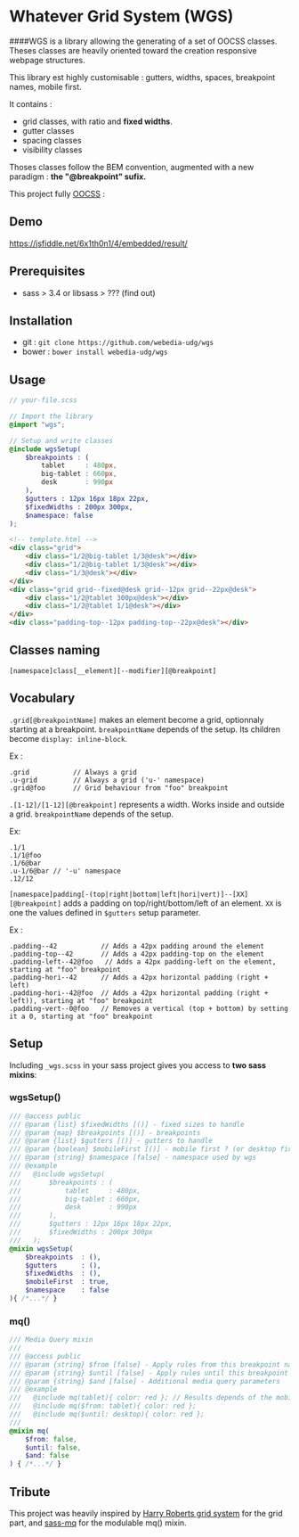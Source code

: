 Whatever Grid System (WGS)
===

####WGS is a library allowing the generating of a set of OOCSS classes. Theses classes are heavily oriented toward the creation responsive webpage structures.

This library est highly customisable : gutters, widths, spaces, breakpoint names, mobile first.

It contains :

* grid classes, with ratio and **fixed widths**.
* gutter classes
* spacing classes
* visibility classes

Thoses classes follow the BEM convention, augmented with a new paradigm : **the "@breakpoint" sufix.**

This project fully [OOCSS](https://github.com/stubbornella/oocss/wiki) :

## Demo

https://jsfiddle.net/6x1th0n1/4/embedded/result/

## Prerequisites

* sass > 3.4 or libsass > ??? (find out)


## Installation

* git : ``git clone https://github.com/webedia-udg/wgs``
* bower : ``bower install webedia-udg/wgs``

## Usage

```scss
// your-file.scss

// Import the library
@import "wgs";

// Setup and write classes
@include wgsSetup(
    $breakpoints : (
        tablet     : 480px,
        big-tablet : 660px,
        desk       : 990px
    ),
    $gutters : 12px 16px 18px 22px,
    $fixedWidths : 200px 300px,
    $namespace: false
);
```

```html
<!-- template.html -->
<div class="grid">
    <div class="1/2@big-tablet 1/3@desk"></div>
    <div class="1/2@big-tablet 1/3@desk"></div>
    <div class="1/3@desk"></div>
</div>
<div class="grid grid--fixed@desk grid--12px grid--22px@desk">
    <div class="1/2@tablet 300px@desk"></div>
    <div class="1/2@tablet 1/1@desk"></div>
</div>
<div class="padding-top--12px padding-top--22px@desk"></div>
```

## Classes naming


``[namespace]class[__element][--modifier][@breakpoint]``

## Vocabulary

`.grid[@breakpointName]` makes an element become a grid, optionnaly starting at a breakpoint. `breakpointName` depends of the setup. Its children become `display: inline-block`.

Ex : 
```
.grid           // Always a grid
.u-grid         // Always a grid ('u-' namespace)
.grid@foo       // Grid behaviour from "foo" breakpoint
```

`.[1-12]/[1-12][@breakpoint]` represents a width. Works inside and outside a grid. `breakpointName` depends of the setup.

Ex:

```
.1/1
.1/1@foo
.1/6@bar
.u-1/6@bar // '-u' namespace
.12/12
```

`[namespace]padding[-(top|right|bottom|left|hori|vert)]--[XX][@breakpoint]` adds a padding on top/right/bottom/left of an element. `XX` is one the values defined in `$gutters` setup parameter.

Ex :

```
.padding--42           // Adds a 42px padding around the element
.padding-top--42       // Adds a 42px padding-top on the element
.padding-left--42@foo   // Adds a 42px padding-left on the element, starting at "foo" breakpoint
.padding-hori--42      // Adds a 42px horizontal padding (right + left)
.padding-hori--42@foo  // Adds a 42px horizontal padding (right + left)), starting at "foo" breakpoint
.padding-vert--0@foo   // Removes a vertical (top + bottom) by setting it a 0, starting at "foo" breakpoint
```



## Setup

Including ``_wgs.scss`` in your sass project gives you access to **two sass mixins**:

### wgsSetup()

```scss
/// @access public
/// @param {list} $fixedWidths [()] - fixed sizes to handle
/// @param {map} $breakpoints [()] - breakpoints
/// @param {list} $gutters [()] - gutters to handle
/// @param {boolean} $mobileFirst [()] - mobile first ? (or desktop first)
/// @param {string} $namespace [false] - namespace used by wgs
/// @example
///   @include wgsSetup(
///       $breakpoints : (
///           tablet     : 480px,
///           big-tablet : 660px,
///           desk       : 990px
///       ),
///       $gutters : 12px 16px 18px 22px,
///       $fixedWidths : 200px 300px
///   );
@mixin wgsSetup(
    $breakpoints  : (),
    $gutters      : (),
    $fixedWidths  : (),
    $mobileFirst  : true,
    $namespace    : false
){ /*...*/ }
```

### mq()

```scss
/// Media Query mixin
/// 
/// @access public
/// @param {string} $from [false] - Apply rules from this breakpoint name
/// @param {string} $until [false] - Apply rules until this breakpoint name
/// @param {string} $and [false] - Additional media query parameters
/// @example
///   @include mq(tablet){ color: red }; // Results depends of the mobile first approach
///   @include mq($from: tablet){ color: red };
///   @include mq($until: desktop){ color: red };
/// 
@mixin mq(
    $from: false,
    $until: false,
    $and: false
) { /*...*/ }
```

## Tribute

This project was heavily inspired by [Harry Roberts grid system](https://github.com/csswizardry/csswizardry-grids) for the grid part, and [sass-mq](https://github.com/sass-mq/sass-mq) for the modulable mq() mixin.




